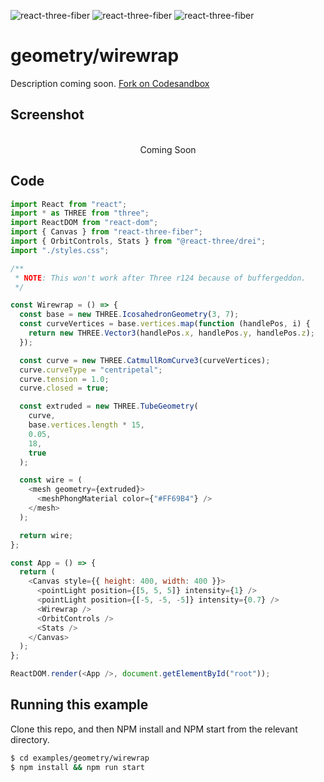 ![react-three-fiber](https://img.shields.io/badge/dynamic/json?url=https://raw.githubusercontent.com/onion2k/r3f-by-example/develop/examples/geometry/wirewrap/package.json&label=react-three-fiber&query=$.dependencies['react-three-fiber']&color=green) ![react-three-fiber](https://img.shields.io/badge/dynamic/json?url=https://raw.githubusercontent.com/onion2k/r3f-by-example/develop/examples/geometry/wirewrap/package.json&label=three&query=$.dependencies['three']&color=green) ![react-three-fiber](https://img.shields.io/badge/dynamic/json?url=https://raw.githubusercontent.com/onion2k/r3f-by-example/develop/examples/geometry/wirewrap/package.json&label=@react-three/drei&query=$.dependencies['@react-three/drei']&color=green)

# geometry/wirewrap

Description coming soon. [Fork on Codesandbox](https://githubbox.com/onion2k/r3f-by-example/tree/develop/examples/geometry/wirewrap)

## Screenshot
<div align="center">
  <br>
    Coming Soon
  <br>
</div>

## Code
```js
import React from "react";
import * as THREE from "three";
import ReactDOM from "react-dom";
import { Canvas } from "react-three-fiber";
import { OrbitControls, Stats } from "@react-three/drei";
import "./styles.css";

/**
 * NOTE: This won't work after Three r124 because of buffergeddon.
 */

const Wirewrap = () => {
  const base = new THREE.IcosahedronGeometry(3, 7);
  const curveVertices = base.vertices.map(function (handlePos, i) {
    return new THREE.Vector3(handlePos.x, handlePos.y, handlePos.z);
  });

  const curve = new THREE.CatmullRomCurve3(curveVertices);
  curve.curveType = "centripetal";
  curve.tension = 1.0;
  curve.closed = true;

  const extruded = new THREE.TubeGeometry(
    curve,
    base.vertices.length * 15,
    0.05,
    18,
    true
  );

  const wire = (
    <mesh geometry={extruded}>
      <meshPhongMaterial color={"#FF69B4"} />
    </mesh>
  );

  return wire;
};

const App = () => {
  return (
    <Canvas style={{ height: 400, width: 400 }}>
      <pointLight position={[5, 5, 5]} intensity={1} />
      <pointLight position={[-5, -5, -5]} intensity={0.7} />
      <Wirewrap />
      <OrbitControls />
      <Stats />
    </Canvas>
  );
};

ReactDOM.render(<App />, document.getElementById("root"));

```

## Running this example

Clone this repo, and then NPM install and NPM start from the relevant directory.

```bash
$ cd examples/geometry/wirewrap
$ npm install && npm run start
```